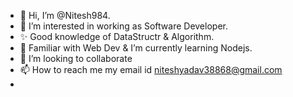 - 👋 Hi, I’m @Nitesh984.
- 👀 I’m interested in working as Software Developer.
- ✨ Good knowledge of DataStructr & Algorithm.
- 🌱  Familiar with Web Dev & I’m currently learning Nodejs.
- 💞️ I’m looking to collaborate 
- 📫 How to reach me my email id niteshyadav38868@gmail.com
-

<!---
Nitesh984/Nitesh984 is a ✨ special ✨ repository because its `README.md` (this file) appears on your GitHub profile.
You can click the Preview link to take a look at your changes.
--->
